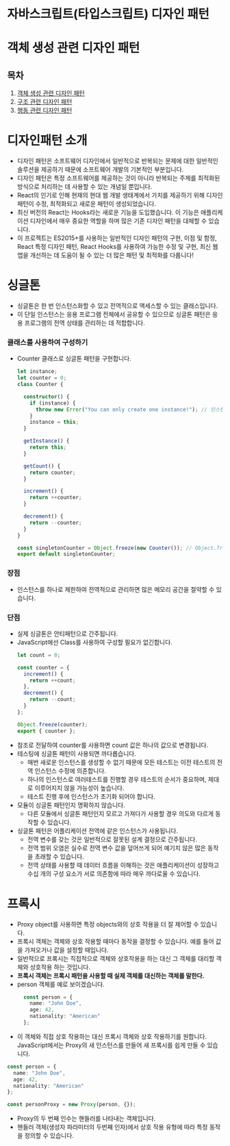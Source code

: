 # 자바스크립트(타입스크립트) 디자인 패턴

# 객체 생성 관련 디자인 패턴


## 목차
1. [객체 생성 관련 디자인 패턴](./1)
2. [구조 관련 디자인 패턴](./2)
3. [행동 관련 디자인 패턴](./3)

# 디자인패턴 소개
- 디자인 패턴은 소프트웨어 디자인에서 일반적으로 반복되는 문제에 대한 일반적인 솔루션을 제공하기 때문에 소프트웨어 개발의 기본적인 부분입니다.
- 디자인 패턴은 특정 소프트웨어를 제공하는 것이 아니라 반복되는 주제를 최적화된 방식으로 처리하는 데 사용할 수 있는 개념일 뿐입니다.
- React의 인기로 인해 현재의 현대 웹 개발 생태계에서 가치를 제공하기 위해 디자인 패턴이 수정, 최적화되고 새로운 패턴이 생성되었습니다.
- 최신 버전의 React는 Hooks라는 새로운 기능을 도입했습니다. 이 기능은 애플리케이션 디자인에서 매우 중요한 역할을 하며 많은 기존 디자인 패턴을 대체할 수 있습니다.
- 이 프로젝트는 ES2015+를 사용하는 일반적인 디자인 패턴의 구현, 이점 및 함정, React 특정 디자인 패턴, React Hooks를 사용하여 가능한 수정 및 구현, 최신 웹 앱을 개선하는 데 도움이 될 수 있는 더 많은 패턴 및 최적화를 다룹니다!

# 싱글톤
- 싱글톤은 한 번 인스턴스화할 수 있고 전역적으로 액세스할 수 있는 클래스입니다.
- 이 단일 인스턴스는 응용 프로그램 전체에서 공유할 수 있으므로 싱글톤 패턴은 응용 프로그램의 전역 상태를 관리하는 데 적합합니다.

### 클래스를 사용하여 구성하기
- Counter 클래스로 싱글톤 패턴을 구현합니다.
    ```typescript
    let instance;
    let counter = 0;
    class Counter {
    
      constructor() {
        if (instance) {
          throw new Error("You can only create one instance!"); // 인스턴스 생성 시 에러 발생
        }
        instance = this;
      }
    
      getInstance() {
        return this;
      }
    
      getCount() {
        return counter;
      }
    
      increment() {
        return ++counter;
      }
    
      decrement() {
        return --counter;
      }
    }
    
    const singletonCounter = Object.freeze(new Counter()); // Object.freeze를 사용해서 업데이트, 추가, 삭제 불가능
    export default singletonCounter;
    ```

### 장점
- 인스턴스를 하나로 제한하여 전역적으로 관리하면 많은 메모리 공간을 절약할 수 있습니다.

### 단점
- 실제 싱글톤은 안티패턴으로 간주됩니다.
- JavaScript에선 Class를 사용하여 구성할 필요가 없긴합니다.
    ```typescript
    let count = 0;
    
    const counter = {
      increment() {
        return ++count;
      },
      decrement() {
        return --count;
      }
    };
    
    Object.freeze(counter);
    export { counter };
    ```
- 참조로 전달하여 counter를 사용하면 count 값은 하나의 값으로 변경됩니다.
- 테스팅에 싱글톤 패턴이 사용되면 까다롭습니다.
  - 매번 새로운 인스턴스를 생성할 수 없기 때문에 모든 테스트는 이전 테스트의 전역 인스턴스 수정에 의존합니다.
  - 하나의 인스턴스로 여러테스트를 진행할 경우 테스트의 순서가 중요하며, 제대로 이루어지지 않을 가능성이 높습니다.
  - 테스트 진행 후에 인스턴스가 초기화 되어야 합니다.
- 모듈이 싱글톤 패턴인지 명확하지 않습니다.
  - 다른 모듈에서 싱글톤 패턴인지 모르고 가져다가 사용할 경우 의도와 다르게 동작할 수 있습니다.
- 싱글톤 패턴은 어플리케이션 전역에 같은 인스턴스가 사용됩니다.
  - 전역 변수를 갖는 것은 일반적으로 잘못된 설계 결정으로 간주됩니다.
  - 전역 범위 오염은 실수로 전역 변수 값을 덮어쓰게 되어 예기치 않은 많은 동작을 초래할 수 있습니다.
  - 전역 상태를 사용할 때 데이터 흐름을 이해하는 것은 애플리케이션이 성장하고 수십 개의 구성 요소가 서로 의존함에 따라 매우 까다로울 수 있습니다.

# 프록시
- Proxy object를 사용하면 특정 objects와의 상호 작용을 더 잘 제어할 수 있습니다.
- 프록시 객체는 객체와 상호 작용할 때마다 동작을 결정할 수 있습니다. 예를 들어 값을 가져오거나 값을 설정할 때입니다.
- 일반적으로 프록시는 직접적으로 객체와 상호작용을 하는 대신 그 객체를 대리할 객체와 상호작용 하는 것입니다.
- **프록시 객체는 프록시 패턴을 사용할 때 실제 객체를 대신하는 객체를 말한다.**
- person 객체를 예로 보이겠습니다.
  ```typescript
    const person = {
      name: "John Doe",
      age: 42,
      nationality: "American"
    };
  ```
- 이 객체와 직접 상호 작용하는 대신 프록시 객체와 상호 작용하기를 원합니다. JavaScript에서는 Proxy의 새 인스턴스를 만들어 새 프록시를 쉽게 만들 수 있습니다.
```typescript
const person = {
  name: "John Doe",
  age: 42,
  nationality: "American"
};

const personProxy = new Proxy(person, {});
```
- Proxy의 두 번째 인수는 핸들러를 나타내는 객체입니다.
- 핸들러 객체(생성자 파라미터의 두번째 인자)에서 상호 작용 유형에 따라 특정 동작을 정의할 수 있습니다.